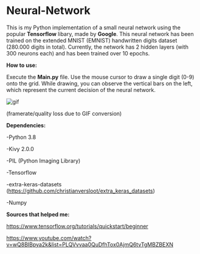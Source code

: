 # Neural-Network
This is my Python implementation of a small neural network using the popular <b>Tensorflow</b> libary, made by <b>Google</b>.
This neural network has been trained on the extended MNIST (EMNIST) handwritten digits dataset (280.000 digits in total).
Currently, the network has 2 hidden layers (with 300 neurons each) and has been trained over 10 epochs.

<b>How to use: </b>

Execute the <b>Main.py</b> file. Use the mouse cursor to draw a single digit (0-9) onto the grid. While drawing, you can observe the vertical bars on the left, which
represent the current decision of the neural network.

![gif](https://media.giphy.com/media/zyrncvyZos8SJ2977x/giphy.gif)

(framerate/quality loss due to GIF conversion)

<b>Dependencies:</b>

-Python 3.8

-Kivy 2.0.0

-PIL (Python Imaging Library)

-Tensorflow

-extra-keras-datasets (https://github.com/christianversloot/extra_keras_datasets)

-Numpy

<b>Sources that helped me: </b>

https://www.tensorflow.org/tutorials/quickstart/beginner

https://www.youtube.com/watch?v=wQ8BIBpya2k&list=PLQVvvaa0QuDfhTox0AjmQ6tvTgMBZBEXN
